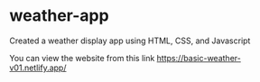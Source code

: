 # weather-app
 Created a weather display app using HTML, CSS, and Javascript

You can view the website from this link https://basic-weather-v01.netlify.app/
